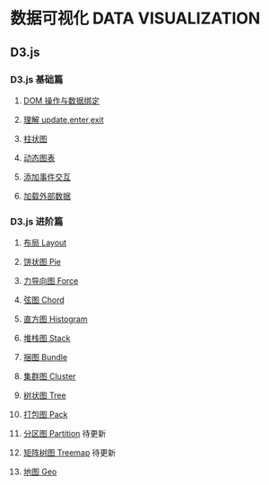 # 数据可视化 DATA VISUALIZATION

## D3.js

### D3.js 基础篇

1. [DOM 操作与数据绑定](./D3.js基础篇-DOM%20操作与数据绑定.md)

2. [理解 update,enter,exit](./D3.js基础篇-理解update,enter,exit.md)

3. [柱状图](./D3.js基础篇-柱状图.md)

4. [动态图表](./D3.js基础篇-动态图表.md)

5. [添加事件交互](./D3.js基础篇-添加事件交互.md)

6. [加载外部数据](./D3.js基础篇-加载外部数据.md)

### D3.js 进阶篇

1. [布局 Layout](./D3.js进阶篇-布局.md)

2. [饼状图 Pie](./D3.js进阶篇-饼状图.md)

3. [力导向图 Force](./D3.js进阶篇-力导向图.md)

4. [弦图 Chord](./D3.js进阶篇-弦图.md)

5. [直方图 Histogram](./D3.js进阶篇-直方图.md)

6. [堆栈图 Stack](./D3.js进阶篇-堆栈图.md)

7. [捆图 Bundle](./D3.js进阶篇-捆图.md)

8. [集群图 Cluster](./D3.js进阶篇-集群图.md)

9. [树状图 Tree](./D3.js进阶篇-树状图.md)

10. [打包图 Pack](./D3.js进阶篇-打包图.md)

11. [分区图 Partition](./D3.js进阶篇-分区图.md) 待更新

12. [矩阵树图 Treemap](./D3.js进阶篇-矩阵树图.md) 待更新

13. [地图 Geo](./D3.js进阶篇-地图.md)
